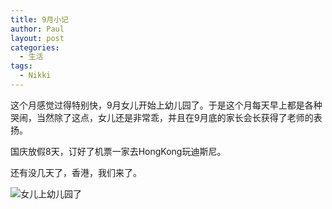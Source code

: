 ```yaml
---
title: 9月小记
author: Paul
layout: post
categories:
  - 生活
tags:
  - Nikki
---
```


这个月感觉过得特别快，9月女儿开始上幼儿园了。于是这个月每天早上都是各种哭闹，当然除了这点，女儿还是非常乖，并且在9月底的家长会长获得了老师的表扬。

国庆放假8天，订好了机票一家去HongKong玩迪斯尼。

还有没几天了，香港，我们来了。

![女儿上幼儿园了](https://imgs.gq/2017-0709/school.jpg)